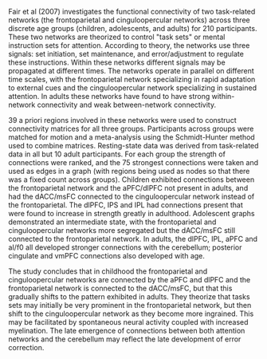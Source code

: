 Fair et al (2007) investigates the functional connectivity of two task-related networks (the frontoparietal and cinguloopercular networks) across three discrete age groups (children, adolescents, and adults) for 210 participants.  These two networks are theorized to control "task sets" or mental instruction sets for attention.  According to theory, the networks use three signals: set initiation, set maintenance, and error/adjustment to regulate these instructions.  Within these networks different signals may be propagated at different times.  The networks operate in parallel on different time scales, with the frontoparietal network specializing in rapid adaptation to external cues and the cinguloopercular network specializing in sustained attention.  In adults these networks have found to have strong within-network connectivity and weak between-network connectivity. 

39 a priori regions involved in these networks were used to construct connectivity matrices for all three groups.  Participants across groups were matched for motion and a meta-analysis using the Schmidt-Hunter method used to combine matrices.  Resting-state data was derived from task-related data in all but 10 adult participants.  For each group the strength of connections were ranked, and the 75 strongest connections were taken and used as edges in a graph (with regions being used as nodes so that there was a fixed count across groups).  Children exhibited connections between the frontoparietal network and the aPFC/dlPFC not present in adults, and had the dACC/msFC connected to the cinguloopercular network instead of the frontoparietal. The dlPFC, IPS and IPL had connections present that were found to increase in strength greatly in adulthood. Adolescent graphs demonstrated an intermediate state, with the frontoparietal and cinguloopercular networks more segregated but the dACC/msFC still connected to the frontoparietal network.  In adults, the dlPFC, IPL, aPFC and aI/f0 all developed stronger connections with the cerebellum; posterior cingulate and vmPFC connections also developed with age.

The study concludes that in childhood the frontoparietal and cinguloopercular networks are connected by the aPFC and dlPFC and the frontoparietal network is connected to the dACC/msFC, but that this gradually shifts to the pattern exhibited in adults.  They theorize that tasks sets may initially be very prominent in the frontoparietal network, but then shift to the cinguloopercular network as they become more ingrained.  This may be facilitated by spontaneous neural activity coupled with increased myelination.  The late emergence of connections between both attention networks and the cerebellum may reflect the late development of error correction.
